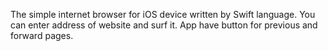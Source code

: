 The simple internet browser for iOS device written by Swift language.
You can enter address of website and surf it. 
App have button for previous and forward pages.
